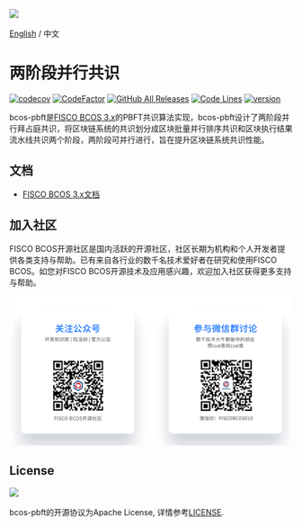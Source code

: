 ![](https://github.com/FISCO-BCOS/FISCO-BCOS/raw/master/docs/images/FISCO_BCOS_Logo.svg?sanitize=true)

[English](../README.md) / 中文

# 两阶段并行共识

[![codecov](https://codecov.io/gh/FISCO-BCOS/bcos-pbft/branch/master/graph/badge.svg)](https://codecov.io/gh/FISCO-BCOS/bcos-pbft)
[![CodeFactor](https://www.codefactor.io/repository/github/fisco-bcos/bcos-pbft/badge)](https://www.codefactor.io/repository/github/fisco-bcos/bcos-pbft)
[![GitHub All Releases](https://img.shields.io/github/downloads/FISCO-BCOS/bcos-pbft/total.svg)](https://github.com/FISCO-BCOS/bcos-pbft)
[![Code Lines](https://tokei.rs/b1/github/FISCO-BCOS/bcos-pbft?category=code)](https://github.com/FISCO-BCOS/bcos-pbft)
[![version](https://img.shields.io/github/tag/FISCO-BCOS/bcos-pbft.svg)](https://github.com/FISCO-BCOS/bcos-pbft/releases/latest)

bcos-pbft是[FISCO BCOS 3.x](https://github.com/FISCO-BCOS/FISCO-BCOS)的PBFT共识算法实现，bcos-pbft设计了两阶段并行拜占庭共识，将区块链系统的共识划分成区块批量并行排序共识和区块执行结果流水线共识两个阶段，两阶段可并行进行，旨在提升区块链系统共识性能。


## 文档

- [FISCO BCOS 3.x文档](https://fisco-bcos-doc.readthedocs.io/)

## 加入社区

FISCO BCOS开源社区是国内活跃的开源社区，社区长期为机构和个人开发者提供各类支持与帮助。已有来自各行业的数千名技术爱好者在研究和使用FISCO BCOS。如您对FISCO BCOS开源技术及应用感兴趣，欢迎加入社区获得更多支持与帮助。

![](https://raw.githubusercontent.com/FISCO-BCOS/LargeFiles/master/images/QR_image.png)


## License

[![](https://img.shields.io/github/license/FISCO-BCOS/bcos-pbft.svg)](../LICENSE)

bcos-pbft的开源协议为Apache License, 详情参考[LICENSE](../LICENSE).